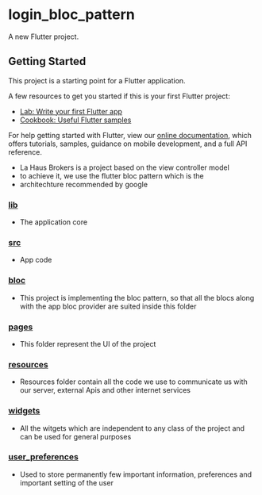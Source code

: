 # login_bloc_pattern

A new Flutter project.

## Getting Started

This project is a starting point for a Flutter application.

A few resources to get you started if this is your first Flutter project:

- [Lab: Write your first Flutter app](https://flutter.dev/docs/get-started/codelab)
- [Cookbook: Useful Flutter samples](https://flutter.dev/docs/cookbook)

For help getting started with Flutter, view our
[online documentation](https://flutter.dev/docs), which offers tutorials,
samples, guidance on mobile development, and a full API reference.

* La Haus Brokers is a project based on the view controller model
* to achieve it, we use the flutter bloc pattern which is the
* architechture recommended by google

### [lib](./lib)
* The application core


### [src](./lib/src)
* App code


### [bloc](./lib/src/bloc)
* This project is implementing the bloc pattern, so that all the blocs along with the app bloc provider are suited inside this folder

### [pages](./lib/src/pages)
* This folder represent the UI of the project

### [resources](./lib/src/resources)
* Resources folder contain all the code we use to communicate us with our server, external Apis and other internet services

### [widgets](./lib/src/widgets)
* All the witgets which are independent to any class of the project and can be used for general purposes

### [user_preferences](./lib/user_preferences/)
* Used to store permanently few important information, preferences and important setting of the user
